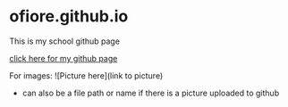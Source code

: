 # ofiore.github.io

This is my school github page

[click here for my github page](https://github.com/ofiore/)

For images:
![Picture here](link to picture)

* can also be a file path or name if there is a picture uploaded to github
